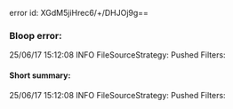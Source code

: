 error id: XGdM5jiHrec6/+/DHJOj9g==
### Bloop error:

25/06/17 15:12:08 INFO FileSourceStrategy: Pushed Filters:
#### Short summary: 

25/06/17 15:12:08 INFO FileSourceStrategy: Pushed Filters: